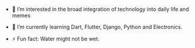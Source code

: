- 👀 I’m interested in the broad integration of technology into daily life and memes
- 🌱 I’m currently learning Dart, Flutter, Django, Python and Electronics.

- ⚡ Fun fact: Water might not be wet.

<!---
GichureGaston/GichureGaston is a ✨ special ✨ repository because its `README.md` (this file) appears on your GitHub profile.
You can click the Preview link to take a look at your changes.
--->
